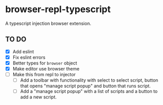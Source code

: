 # browser-repl-typescript
A typescript injection browser extension.

## TO DO
- [X] Add eslint
- [X] Fix eslint errors
- [X] Better types for `browser` object
- [X] Make editor use browser theme
- [ ] Make this from repl to injector
  - [ ] Add a toolbar with functionality with select to select script, button that opens "manage script popup" and button that runs script.
  - [ ] Add a "manage script popup" with a list of scripts and a button to add a new script.
